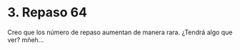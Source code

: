 # 3. Repaso 64

Creo que los número de repaso aumentan de manera rara. ¿Tendrá algo que ver? mñeh...
